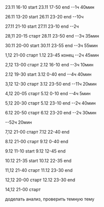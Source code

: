 23.11 16-10 start
23.11 17-50 end
--1ч 40мин

26.11 13-20 start
26.11 23-20 end
--10ч

27.11 21-10 start
27.11 23-10 end
--2ч

28,11 20-15 старт
28.11 23-50 end
--3ч 35мин

30.11 20-00 start
30.11 23-55 end
--3ч 55мин

1,12 21-00 старт
1.12 23-45 конец
--2ч 45мин

2,12 13-00 старт
2.12 16-10 end
--3ч 10мин


2.12 19-30 start
3.12 0-40 end
--4ч 40мин

3,12 12-30 старт
3.12 23-50 end
--11ч 20мин

4,12 20-05 старт
5.12 0-10 end
--4ч 5мин

5,12 20-30 старт
5.12 23-10 end
--2ч 40мин

6.12 20-50 старт
6.12 23-20 end
--2ч 30мин

--52ч 20мин

7,12 21-00 старт
7.12 22-40 end

8.12 21-00 старт
9.12 0-40 end

9.12 11-10 start
9.12 12-45 end

10.12 21-35 start
10.12 22-35 end

11,12 21-40 старт
11.12 23-30 end

12,12 20-00 старт
12.12 23-30 end

14,12 21-00 старт



доделать анализ, проверить темную тему